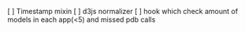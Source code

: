 [ ] Timestamp mixin
[ ] d3js normalizer
[ ] hook which check amount of models in each app(<5) and missed pdb calls